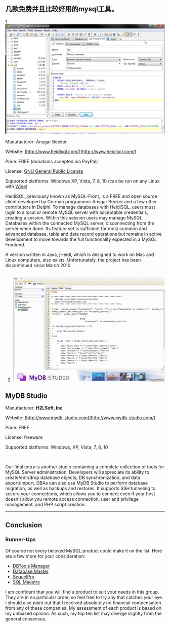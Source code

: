 ## 几款免费并且比较好用的mysql工具。

1.![](https://github.com/zkydrx/images/blob/master/think/heidisql.jpg?raw=true)

Manufacturer: Ansgar Becker

Website: [http://www.heidisql.com/](http://www.heidisql.com/)

Price: FREE (donations accepted via PayPal)

License: [GNU General Public License](http://en.wikipedia.org/wiki/GNU_General_Public_License)

Supported platforms: Windows XP, Vista, 7, 8, 10 (can be run on any Linux with [Wine](http://www.winehq.org/))

HeidiSQL, previously known as MySQL-Front, is a FREE and open source client developed by German programmer Ansgar Becker and a few other contributors in Delphi. To manage databases with HeidiSQL, users must login to a local or remote MySQL server with acceptable credentials, creating a session. Within this session users may manage MySQL Databases within the connected MySQL server, disconnecting from the server when done. Its feature set is sufficient for most common and advanced database, table and data record operations but remains in active development to move towards the full functionality expected in a MySQL Frontend.

A version written in Java, jHeidi, which is designed to work on Mac and Linux computers, also exists. Unfortunately, the project has been discontinued since March 2010.

## 



2. ![](https://github.com/zkydrx/images/blob/master/think/mydb_studio.jpg?raw=true)

## MyDB Studio

Manufacturer: **H2LSoft, Inc**

Website: [http://www.mydb-studio.com](http://www.mydb-studio.com/)

Price: FREE

License: freeware

Supported platforms: Windows, XP, Vista, 7, 8, 10

​                      

Our final entry is another studio containing a complete collection of tools for MySQL Server administration.   Developers will appreciate its ability to create/edit/drop database objects, DB synchronization, and data export/import. DBAs can also use MyDB Studio to perform database migration, as well as backups and restores.  It supports SSH tunneling to secure your connections, which allows you to connect even if your host doesn't allow you remote access connection, user and privilege management, and PHP script creation.

** **

## Conclusion

### Runner-Ups

Of course not every beloved MySQL product could make it on the list.  Here are a few more for your consideration:

- [DBTools Manager](http://www.dbtools.com.br/EN/dbmanagerpro/)
- [Database Master](http://database-master.en.softonic.com/)
- [SequelPro](http://www.sequelpro.com/)
- [SQL Maestro](http://www.sqlmaestro.com/products/mysql/)

I am confident that you will find a product to suit your needs in this group.  They are in no particular order, so feel free to try any that catches your eye.  I should also point out that I received absolutely no financial compensation from any of these companies.  My assessment of each product is based on my unbiased opinion.  As such, my top ten list may diverge slightly from the general consensus.